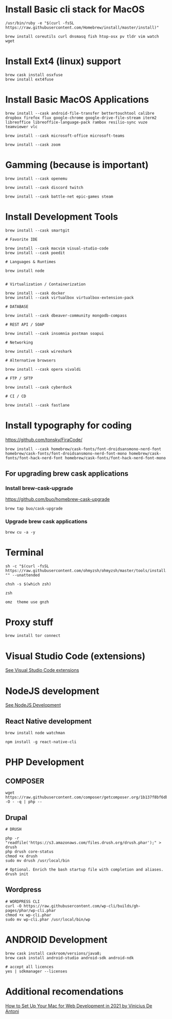 # Install Basic cli stack for MacOS
```
/usr/bin/ruby -e "$(curl -fsSL https://raw.githubusercontent.com/Homebrew/install/master/install)"

brew install coreutils curl dnsmasq fish htop-osx pv tldr vim watch wget
```
# Install Ext4 (linux) support

```
brew cask install osxfuse
brew install ext4fuse
```

# Install Basic MacOS Applications
```
brew install --cask android-file-transfer bettertouchtool calibre dropbox firefox flux google-chrome google-drive-file-stream iterm2 libreoffice libreoffice-language-pack rambox resilio-sync vuze teamviewer vlc

brew install --cask microsoft-office microsoft-teams

brew install --cask zoom

```

# Gamming (because is important)

```
brew install --cask openemu

brew install --cask discord twitch

brew install --cask battle-net epic-games steam

```


# Install Development Tools

```
brew install --cask smartgit

# Favorite IDE

brew install --cask macvim visual-studio-code
brew install --cask poedit 

# Languages & Runtimes

brew install node


# Virtualization / Containerization

brew install --cask docker
brew install --cask virtualbox virtualbox-extension-pack

# DATABASE

brew install --cask dbeaver-community mongodb-compass

# REST API / SOAP

brew install --cask insomnia postman soapui

# Networking

brew install --cask wireshark

# Alternative browsers

brew install --cask opera vivaldi

# FTP / SFTP

brew install --cask cyberduck

# CI / CD

brew install --cask fastlane  
```


# Install typography for coding

https://github.com/tonsky/FiraCode/

```
brew install --cask homebrew/cask-fonts/font-droidsansmono-nerd-font homebrew/cask-fonts/font-droidsansmono-nerd-font-mono homebrew/cask-fonts/font-hack-nerd-font homebrew/cask-fonts/font-hack-nerd-font-mono
```

## For upgrading brew cask applications

### Install brew-cask-upgrade

https://github.com/buo/homebrew-cask-upgrade

```
brew tap buo/cask-upgrade
```

### Upgrade brew cask applications

```
brew cu -a -y
```

# Terminal
```
sh -c "$(curl -fsSL https://raw.githubusercontent.com/ohmyzsh/ohmyzsh/master/tools/install.sh)" "" --unattended

chsh -s $(which zsh)

zsh

omz  theme use gnzh
```

# Proxy stuff
```
brew install tor connect
```

# Visual Studio Code (extensions)

[See Visual Studio Code extensions](README-VisualStudioCode.md)

# NodeJS development

[See NodeJS Development](README-NodeJS.md)


## React Native development

```
brew install node watchman

npm install -g react-native-cli
```

# PHP Development

## COMPOSER

```
wget https://raw.githubusercontent.com/composer/getcomposer.org/1b137f8bf6db3e79a38a5bc45324414a6b1f9df2/web/installer -O - -q | php -- 
```

## Drupal

```
# DRUSH

php -r "readfile('https://s3.amazonaws.com/files.drush.org/drush.phar');" > drush
php drush core-status
chmod +x drush
sudo mv drush /usr/local/bin

# Optional. Enrich the bash startup file with completion and aliases.
drush init
```

## Wordpress

```
# WORDPRESS CLI
curl -O https://raw.githubusercontent.com/wp-cli/builds/gh-pages/phar/wp-cli.phar
chmod +x wp-cli.phar
sudo mv wp-cli.phar /usr/local/bin/wp
```

# ANDROID Development 

```
brew cask install caskroom/versions/java8;
brew cask install android-studio android-sdk android-ndk

# accept all licences
yes | sdkmanager --licenses
```

# Additional recomendations

[How to Set Up Your Mac for Web Development in 2021 by Vinicius De Antoni](https://betterprogramming.pub/how-to-set-up-your-macbook-for-web-development-in-2021-a7a1f53f6462#9018)
